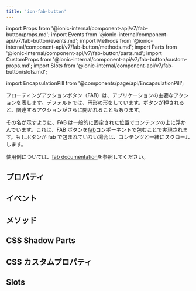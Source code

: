 ```yaml
---
title: 'ion-fab-button'
---
```


import Props from '@ionic-internal/component-api/v7/fab-button/props.md';
import Events from '@ionic-internal/component-api/v7/fab-button/events.md';
import Methods from '@ionic-internal/component-api/v7/fab-button/methods.md';
import Parts from '@ionic-internal/component-api/v7/fab-button/parts.md';
import CustomProps from '@ionic-internal/component-api/v7/fab-button/custom-props.md';
import Slots from '@ionic-internal/component-api/v7/fab-button/slots.md';

<head>
  <title>ion-fab-button: Ionic FAB Button Icon for Primary Action</title>
  <meta
    name="description"
    content="フローティング・アクション・ボタン（FAB）は、アプリ内の主要なアクションを表します。アイコンは円形で、ボタンを押すと、関連するアクションを開くことができます。"
  />
</head>

import EncapsulationPill from '@components/page/api/EncapsulationPill';

<EncapsulationPill type="shadow" />

フローティングアクションボタン（FAB）は、アプリケーションの主要なアクションを表します。デフォルトでは、円形の形をしています。ボタンが押されると、関連するアクションがさらに開かれることもあります。

その名が示すように、FAB は一般的に固定された位置でコンテンツの上に浮かんでいます。これは、FAB ボタンを[fab](./fab)コンポーネントで包むことで実現されます。もしボタンが fab で包まれていない場合は、コンテンツと一緒にスクロールします。

使用例については、[fab documentation](./fab)を参照してください。

## プロパティ

<Props />

## イベント

<Events />

## メソッド

<Methods />

## CSS Shadow Parts

<Parts />

## CSS カスタムプロパティ

<CustomProps />

## Slots

<Slots />
